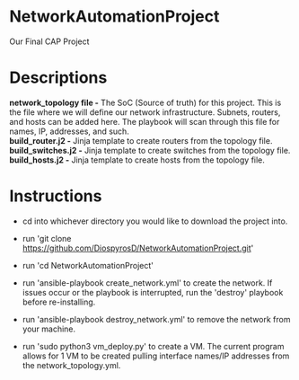 # NetworkAutomationProject
Our Final CAP Project

# Descriptions
**network_topology file -** The SoC (Source of truth) for this project. This is the file where we will define our network infrastructure. Subnets, routers, and hosts can be added here. The playbook will scan through this file for names, IP, addresses, and such.\
**build_router.j2 -** Jinja template to create routers from the topology file.\
**build_switches.j2 -** Jinja template to create switches from the topology file.\
**build_hosts.j2 -** Jinja template to create hosts from the topology file.

# Instructions
- cd into whichever directory you would like to download the project into.
- run 'git clone https://github.com/DiospyrosD/NetworkAutomationProject.git'
- run 'cd NetworkAutomationProject'
- run 'ansible-playbook create_network.yml' to create the network. If issues occur or the playbook is interrupted, run the 'destroy' playbook before re-installing.
- run 'ansible-playbook destroy_network.yml' to remove the network from your machine.

- run 'sudo python3 vm_deploy.py' to create a VM. The current program allows for 1 VM to be created pulling interface names/IP addresses from the network_topology.yml. 
